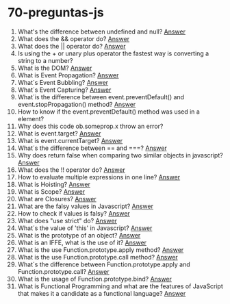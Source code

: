 # 70-preguntas-js

1. What's the difference between undefined and null? [Answer](https://youtu.be/dUqOUQ3TJdY)
2. What does the && operator do? [Answer](https://youtu.be/ewm6Pib_b6Q)  
3. What does the || operator do? [Answer](https://youtu.be/_6cUF3N8PBI)
4. Is using the + or unary plus operator the fastest way is converting a string to a number?
5. What is the DOM? [Answer](https://youtu.be/j9ChJ9VQYxc)
6. What is Event Propagation? [Answer](https://youtu.be/sRFHkKyOrYo)  
7. What´s Event Bubbling? [Answer](https://youtu.be/Y4vYFPy1MjI)  
8. What´s Event Capturing? [Answer](https://youtu.be/kXrXO1HC0hE)  
9. What´is the difference between event.preventDefault() and event.stopPropagation() method? [Answer](https://youtu.be/Dqg0Hr9UyLc)  
10. How to know if the event.preventDefault() method was used in a element?   
11. Why does this code ob.someprop.x throw an error?   
12. What is event.target? [Answer](https://youtu.be/om-gKzg9H7w)  
13. What is event.currentTarget? [Answer](https://youtu.be/S69JasC1VqQ)  
14. What´s the difference between == and ===? [Answer](https://youtu.be/pfKPlHzWHcQ)  
15. Why does return false when comparing two similar objects in javascript? [Answer](https://youtu.be/1GHmtG_VF0s)  
16. What does the !! operator do? [Answer](https://youtu.be/Jl-COAdIumE)
17. How to evaluate multiple expressions in one line? [Answer](https://youtu.be/mXxDIZvJTrY)
18. What is Hoisting? [Answer](https://youtu.be/X84DK7NMFR0)
19. What is Scope? [Answer](https://youtu.be/q-RkTSCTuk8)
20. What are Closures? [Answer](https://youtu.be/4NGk1gq4Z-4)
21. What are the falsy values in Javascript? [Answer](https://youtu.be/O227BKwjMeA)
22. How to check if values is falsy? [Answer](https://youtu.be/46LQcqlEjaM)
23. What does "use strict" do? [Answer](https://youtu.be/mXxDIZvJTrY)
24. What´s the value of 'this' in Javascript? [Answer](https://youtu.be/Tto4As6txkw)
25. What is the prototype of an object? [Answer](https://youtu.be/PhcnOkVoMyE)
26. What is an IFFE, what is the use of it? [Answer](https://youtu.be/QC_2tu5R_ok)
27. What is the use Function.prototype.apply method? [Answer](https://youtu.be/yJsH-HgKBIA)
28. What is the use Function.prototype.call method? [Answer](https://youtu.be/kB_M-RcP0OE)
29. What´s the difference between Function.prototype.apply and Function.prototype.call? [Answer](https://youtu.be/ZQGBKlmop7M)
30. What is the usage of Function.prototype.bind? [Answer](https://youtu.be/3hVhFu-GAp8)
31. What is Functional Programming and what are the features of JavaScript that makes it a candidate as a functional language? [Answer](https://youtu.be/0gD5AHryeQ8)
